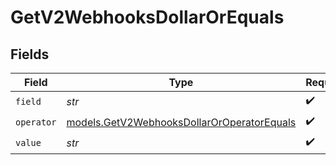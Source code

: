 # GetV2WebhooksDollarOrEquals


## Fields

| Field                                                                                          | Type                                                                                           | Required                                                                                       | Description                                                                                    |
| ---------------------------------------------------------------------------------------------- | ---------------------------------------------------------------------------------------------- | ---------------------------------------------------------------------------------------------- | ---------------------------------------------------------------------------------------------- |
| `field`                                                                                        | *str*                                                                                          | :heavy_check_mark:                                                                             | N/A                                                                                            |
| `operator`                                                                                     | [models.GetV2WebhooksDollarOrOperatorEquals](../models/getv2webhooksdollaroroperatorequals.md) | :heavy_check_mark:                                                                             | N/A                                                                                            |
| `value`                                                                                        | *str*                                                                                          | :heavy_check_mark:                                                                             | N/A                                                                                            |